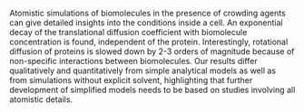 Atomistic simulations of biomolecules in the presence of crowding agents can give detailed insights into the conditions inside a cell. An exponential decay of the translational diffusion coefficient with biomolecule concentration is found, independent of the protein. Interestingly, rotational diffusion of proteins is slowed down by 2-3 orders of magnitude because of non-specific interactions between biomolecules. Our results differ qualitatively and quantitatively from simple analytical models as well as from simulations without explicit solvent, highlighting that further development of simplified models needs to be based on studies involving all atomistic details.
